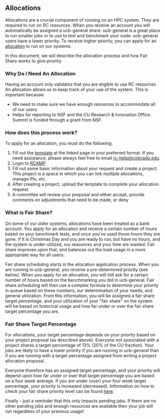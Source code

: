 ## Allocations

Allocations are a crucial component of running on an HPC system.  They are required to run on RC resources.  When you receive an account you will automatically be assigned a ucb-general share.  ucb-general is a great place to run smaller jobs or to use to test and benchmark your code.  ucb-general users have a lower priority.  To receive higher priority, you can apply for an [allocation](https://www.colorado.edu/rc/userservices/allocations) to run on our systems.

In this document, we will describe the allocation process and how Fair Share works to give priority.


### Why Do I Need An Allocation

Having an account only validates that you are eligible to use RC resources.  An allocation allows us to keep track of your use of the system.  This is important because:
   * We need to make sure we have enough resources to accommodate all of our users
   * Helps for reporting to NSF and the CU Research & Innovation Office.  Summit is funded through a grant from NSF.


### How does this process work?

To apply for an allocation, you must do the following:

1.  Fill out the [template](https://www.colorado.edu/rc/userservices/allocations) at the linked page in your preferred format.  If you need assistance, please always feel free to email rc-help@colorado.edu.  
2.  Login to [RCAMP](https://rcamp.rc.colorado.edu/)
3.  Fill out some basic information about your request and create a project.  This project is a space in which you can link multiple allocations, manage PIs, etc.
4.  After creating a project, upload the template to complete your allocation request.
4.  A committee will review your proposal and either accept, provide comments on adjustments that need to be made, or deny


### What is Fair Share?

On some of our older systems, allocations have been treated as a bank account.  You apply for an allocation and receive a certain number of hours based on your benchmark tests, and once you've used those hours they are gone.  If it is Christmas Day and you are ready to run, but have no hours, and the system is under-utilized, our resources and your time are wasted.  Fair share improves upon that, and balances out the load usage in a more appropriate way for all users.

Fair share scheduling starts in the allocation application process.  When you are running in ucb-general, you receive a pre-determined priority (see below).  When you apply for an allocation, you will still ask for a certain number of hours based on the benchmarking you did in ucb-general.  Fair share scheduling will then use a complex formula to determine your priority in queue based on these numbers, our determination of your needs, and general utilization.  From this information, you will be assigned a fair share target percentage, and your utilization of your "fair share" on the system will be based on historical usage and how far under or over the fair share target percentage you are.


### Fair Share Target Percentage

For allocations, your target percentage depends on your priority based on your project proposal (as described above).  Everyone not associated with a project shares a target percentage of 13% (20% of the CU fraction).  Your jobs are likely to have a lower priority if you are running in ucb-general than if you are running with a target percentage assigned from writing a project allocation proposal.

Everyone therefore has an assigned target percentage, and your priority will depend upon how far under or over that target percentage you are based on a four week average.  If you are under (over) your four week target percentage, your priority is increased (decreased).  Information on how to check your fair share priority level can be found [here](../faq.html#where-is-my-current-fair-share-priority-level-at).

Finally - just a reminder that this only impacts pending jobs.  If there are no other pending jobs and enough resources are available then your job will run regardless of your previous usage!
